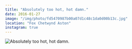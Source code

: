 ```yaml
---
title: "Absolutely too hot, hot damn."
date: 2016-01-27
image: "/img/photo/fd5470987b00a07d1c48c1da0d00b13c.jpg"
location: "Fox Chetwynd Aston"
instagram: true
---
```


![Absolutely too hot, hot damn.](/img/photo/fd5470987b00a07d1c48c1da0d00b13c.jpg)
